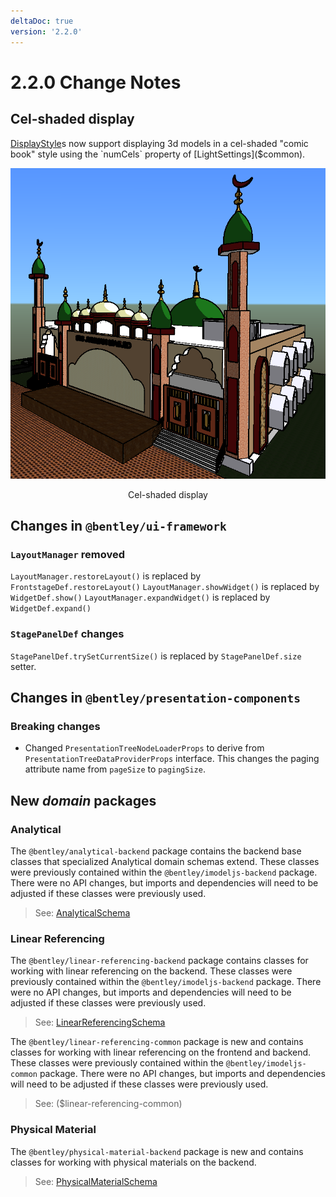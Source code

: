 ```yaml
---
deltaDoc: true
version: '2.2.0'
---
```

# 2.2.0 Change Notes

## Cel-shaded display

[DisplayStyle]($backend)s now support displaying 3d models in a cel-shaded "comic book" style using the `numCels` property of [LightSettings]($common).

![cel-shaded display](./assets/cel-shaded.png)
<p align="center">Cel-shaded display</p>

## Changes in `@bentley/ui-framework`

### `LayoutManager` removed

`LayoutManager.restoreLayout()` is replaced by `FrontstageDef.restoreLayout()`
`LayoutManager.showWidget()` is replaced by `WidgetDef.show()`
`LayoutManager.expandWidget()` is replaced by `WidgetDef.expand()`

### `StagePanelDef` changes

`StagePanelDef.trySetCurrentSize()` is replaced by `StagePanelDef.size` setter.

## Changes in `@bentley/presentation-components`

### Breaking changes

- Changed `PresentationTreeNodeLoaderProps` to derive from `PresentationTreeDataProviderProps` interface. This changes the paging attribute name from `pageSize` to `pagingSize`.

## New *domain* packages

### Analytical

The `@bentley/analytical-backend` package contains the backend base classes that specialized Analytical domain schemas extend.
These classes were previously contained within the `@bentley/imodeljs-backend` package.
There were no API changes, but imports and dependencies will need to be adjusted if these classes were previously used.

> See: [AnalyticalSchema]($analytical-backend)

### Linear Referencing

The `@bentley/linear-referencing-backend` package contains classes for working with linear referencing on the backend.
These classes were previously contained within the `@bentley/imodeljs-backend` package.
There were no API changes, but imports and dependencies will need to be adjusted if these classes were previously used.

> See: [LinearReferencingSchema]($linear-referencing-backend)

The `@bentley/linear-referencing-common` package is new and contains classes for working with linear referencing on the frontend and backend.
These classes were previously contained within the `@bentley/imodeljs-common` package.
There were no API changes, but imports and dependencies will need to be adjusted if these classes were previously used.

> See: ($linear-referencing-common)

### Physical Material

The `@bentley/physical-material-backend` package is new and contains classes for working with physical materials on the backend.

> See: [PhysicalMaterialSchema]($physical-material-backend)

